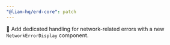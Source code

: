 ```yaml
---
"@liam-hq/erd-core": patch
---
```


🚸 Add dedicated handling for network-related errors with a new `NetworkErrorDisplay` component.

